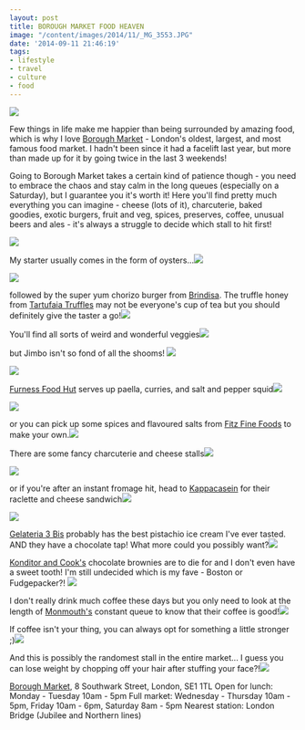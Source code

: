 ```yaml
---
layout: post
title: BOROUGH MARKET FOOD HEAVEN
image: "/content/images/2014/11/_MG_3553.JPG"
date: '2014-09-11 21:46:19'
tags:
- lifestyle
- travel
- culture
- food
---
```


![](/content/images/2014/Sep/Collage1.png)

Few things in life make me happier than being surrounded by amazing food, which is why I love <a href="http://boroughmarket.org.uk/" target="_blank">Borough Market</a> - London's oldest, largest, and most famous food market. I hadn't been since it had a facelift last year, but more than made up for it by going twice in the last 3 weekends! 

Going to Borough Market takes a certain kind of patience though - you need to embrace the chaos and stay calm in the long queues (especially on a Saturday), but I guarantee you it's worth it! Here you'll find pretty much everything you can imagine - cheese (lots of it), charcuterie, baked goodies, exotic burgers, fruit and veg, spices, preserves, coffee, unusual beers and ales - it's always a struggle to decide which stall to hit first!

![](/content/images/2014/Sep/_MG_3578-1.JPG)

My starter usually comes in the form of oysters...![](/content/images/2014/Sep/_MG_3553.JPG)

![](/content/images/2014/Sep/IMG_3316.JPG)

followed by the super yum chorizo burger from <a href="http://www.brindisa.com/" target="_blank">Brindisa</a>. The truffle honey from <a href="http://boroughmarket.org.uk/tartufaia-truffles-2" target="_blank">Tartufaia Truffles</a> may not be everyone's cup of tea but you should definitely give the taster a go!![](/content/images/2014/Sep/Collage8.png)

You'll find all sorts of weird and wonderful veggies![](/content/images/2014/Sep/Collage2-1.png)

but Jimbo isn't so fond of all the shooms! ![](/content/images/2014/Sep/IMG_3347.JPG)

![](/content/images/2014/Sep/IMG_3333-2.JPG)

<a href="http://boroughmarket.org.uk/furness-fish-game" target="_blank">Furness Food Hut</a> serves up paella, curries, and salt and pepper squid![](/content/images/2014/Sep/IMG_3329.JPG)

![](/content/images/2014/Sep/IMG_3330.JPG)

or you can pick up some spices and flavoured salts from <a href="http://boroughmarket.org.uk/fitz-fine-foods-2" target="_blank">Fitz Fine Foods</a> to make your own.![](/content/images/2014/Sep/Collage7.png)

There are some fancy charcuterie and cheese stalls![](/content/images/2014/Sep/fromage.png)

![](/content/images/2014/Sep/Collage3.png)

or if you're after an instant fromage hit, head to <a href="http://boroughmarket.org.uk/kappacasein-2" target="_blank">Kappacasein</a> for their raclette and cheese sandwich![](/content/images/2014/Sep/_MG_3566.JPG)

![](/content/images/2014/Sep/Collage5.png)

<a href="http://www.gelateria3bis.co.uk/" target="_blank">Gelateria 3 Bis</a> probably has the best pistachio ice cream I've ever tasted. AND they have a chocolate tap! What more could you possibly want?![](/content/images/2014/Sep/Collage6.png)

<a href="http://www.konditorandcook.com/" target="_blank">Konditor and Cook's</a> chocolate brownies are to die for and I don't even have a sweet tooth! I'm still undecided which is my fave - Boston or Fudgepacker?!
![](/content/images/2014/Sep/IMG_3325-1.JPG)

I don't really drink much coffee these days but you only need to look at the length of <a href="http://www.monmouthcoffee.co.uk/our-shops/the-borough" target="_blank">Monmouth's</a> constant queue to know that their coffee is good!![](/content/images/2014/Sep/IMG_3324.JPG)

If coffee isn't your thing, you can always opt for something a little stronger ;)![](/content/images/2014/Sep/IMG_3363-1.JPG)

And this is possibly the randomest stall in the entire market... I guess you can lose weight by chopping off your hair after stuffing your face?!![](/content/images/2014/Sep/IMG_3351-1.JPG)

<a href="http://boroughmarket.org.uk/" target="_blank">Borough Market</a>,  8 Southwark Street, London, SE1 1TL
Open for lunch: Monday - Tuesday 10am - 5pm
Full market: Wednesday - Thursday 10am - 5pm, Friday 10am - 6pm, Saturday 8am - 5pm
Nearest station: London Bridge (Jubilee and Northern lines)